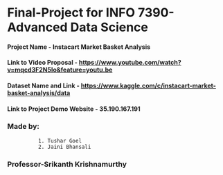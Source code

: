 # Final-Project for INFO 7390-Advanced Data Science
#### Project Name - Instacart Market Basket Analysis
#### Link to Video Proposal - https://www.youtube.com/watch?v=mqcd3F2N5Io&feature=youtu.be
#### Dataset Name and Link - https://www.kaggle.com/c/instacart-market-basket-analysis/data
#### Link to Project Demo Website - 35.190.167.191

### Made by:
              1. Tushar Goel 
              2. Jaini Bhansali
### Professor-Srikanth Krishnamurthy
